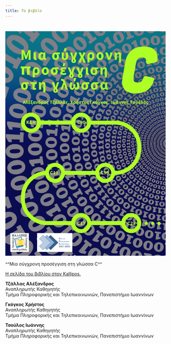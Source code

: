 ```yaml
---
title: Το βιβλίο 
---
```

# 

![frontcover.png](src/images/frontcover.png)


^^Μια σύγχρονη προσέγγιση στη γλώσσα C^^


<a href="https://repository.kallipos.gr/handle/11419/11683" target="_blank">Η σελίδα του βιβλίου στον Kallipos.</a>

__Τζάλλας Αλέξανδρος__  
Αναπληρωτής Καθηγητής  
Τμήμα Πληροφορικής και Τηλεπικοινωνιών, Πανεπιστήμιο Ιωαννίνων  


__Γκόγκος Χρήστος__  
Αναπληρωτής Καθηγητής  
Τμήμα Πληροφορικής και Τηλεπικοινωνιών, Πανεπιστήμιο Ιωαννίνων    
  
  
__Τσούλος Ιωάννης__  
Αναπληρωτής Καθηγητής  
Τμήμα Πληροφορικής και Τηλεπικοινωνιών, Πανεπιστήμιο Ιωαννίνων